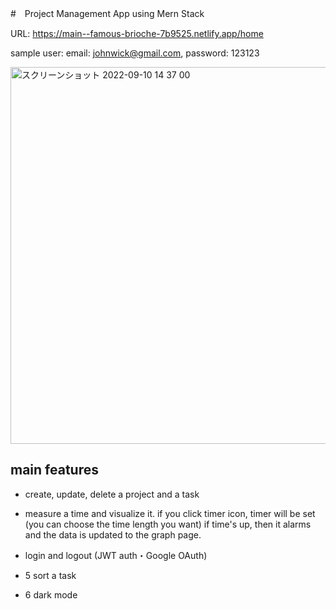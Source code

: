 #　Project Management App using Mern Stack

URL: https://main--famous-brioche-7b9525.netlify.app/home

sample user: email: johnwick@gmail.com, password: 123123

<img width="603" alt="スクリーンショット 2022-09-10 14 37 00" src="https://user-images.githubusercontent.com/85789574/189469330-2b6b27bc-5c81-418c-a54c-43e8b1697a97.png">


## main features

* create, update, delete a project and a task


* measure a time and visualize it. 
if you click timer icon, timer will be set (you can choose the time length you want)
if time's up, then it alarms and the data is updated to the graph page.

* login and logout (JWT auth・Google OAuth)

* 5 sort a task

* 6 dark mode
